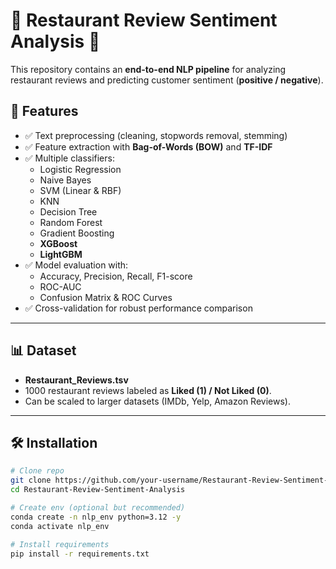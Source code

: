 # 🍴 Restaurant Review Sentiment Analysis 🤖

This repository contains an **end-to-end NLP pipeline** for analyzing restaurant reviews and predicting customer sentiment (**positive / negative**).

## 🚀 Features
- ✅ Text preprocessing (cleaning, stopwords removal, stemming)
- ✅ Feature extraction with **Bag-of-Words (BOW)** and **TF-IDF**
- ✅ Multiple classifiers:
  - Logistic Regression
  - Naive Bayes
  - SVM (Linear & RBF)
  - KNN
  - Decision Tree
  - Random Forest
  - Gradient Boosting
  - **XGBoost**
  - **LightGBM**
- ✅ Model evaluation with:
  - Accuracy, Precision, Recall, F1-score
  - ROC-AUC
  - Confusion Matrix & ROC Curves
- ✅ Cross-validation for robust performance comparison

---

## 📊 Dataset
- **Restaurant_Reviews.tsv**  
- 1000 restaurant reviews labeled as **Liked (1) / Not Liked (0)**.  
- Can be scaled to larger datasets (IMDb, Yelp, Amazon Reviews).

---

## 🛠️ Installation
```bash
# Clone repo
git clone https://github.com/your-username/Restaurant-Review-Sentiment-Analysis.git
cd Restaurant-Review-Sentiment-Analysis

# Create env (optional but recommended)
conda create -n nlp_env python=3.12 -y
conda activate nlp_env

# Install requirements
pip install -r requirements.txt
